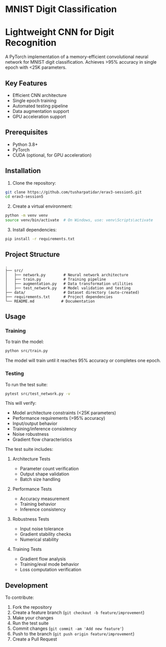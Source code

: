 # MNIST Digit Classification

# Lightweight CNN for Digit Recognition

A PyTorch implementation of a memory-efficient convolutional neural network for MNIST digit classification. Achieves >95% accuracy in single epoch with <25K parameters.

## Key Features

- Efficient CNN architecture
- Single epoch training
- Automated testing pipeline
- Data augmentation support
- GPU acceleration support

## Prerequisites

- Python 3.8+
- PyTorch
- CUDA (optional, for GPU acceleration)

## Installation

1. Clone the repository:
```bash
git clone https://github.com/tusharpatidar/erav3-session5.git
cd erav3-session5
```

2. Create a virtual environment:
```bash
python -m venv venv
source venv/bin/activate  # On Windows, use: venv\Scripts\activate
```

3. Install dependencies:
```bash
pip install -r requirements.txt
```

## Project Structure

```
.
├── src/
│   ├── network.py        # Neural network architecture
│   ├── train.py          # Training pipeline
│   ├── augmentation.py   # Data transformation utilities
│   ├── test_network.py   # Model validation and testing
├── data/                 # Dataset directory (auto-created)
├── requirements.txt      # Project dependencies
└── README.md            # Documentation
```

## Usage

### Training

To train the model:
```bash
python src/train.py
```

The model will train until it reaches 95% accuracy or completes one epoch.

### Testing

To run the test suite:
```bash
pytest src/test_network.py -v
```

This will verify:
- Model architecture constraints (<25K parameters)
- Performance requirements (>95% accuracy)
- Input/output behavior
- Training/inference consistency
- Noise robustness
- Gradient flow characteristics

The test suite includes:
1. Architecture Tests
   - Parameter count verification
   - Output shape validation
   - Batch size handling

2. Performance Tests
   - Accuracy measurement
   - Training behavior
   - Inference consistency

3. Robustness Tests
   - Input noise tolerance
   - Gradient stability checks
   - Numerical stability

4. Training Tests
   - Gradient flow analysis
   - Training/eval mode behavior
   - Loss computation verification

## Development

To contribute:

1. Fork the repository
2. Create a feature branch (`git checkout -b feature/improvement`)
3. Make your changes
4. Run the test suite
5. Commit changes (`git commit -am 'Add new feature'`)
6. Push to the branch (`git push origin feature/improvement`)
7. Create a Pull Request


